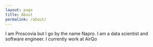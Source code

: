 ```yaml
---
layout: page
title: About
permalink: /about/
---
```

I am Proscovia but I go by the name Napro.
I am a data scientist and software engineer. I currently work at AirQo
